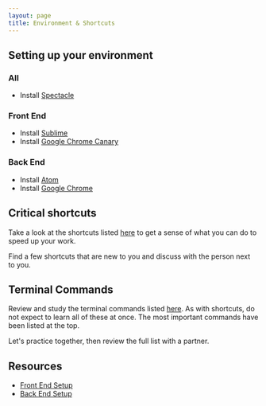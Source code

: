```yaml
---
layout: page
title: Environment & Shortcuts
---
```


## Setting up your environment

### All

* Install [Spectacle](https://www.spectacleapp.com/)

### Front End

* Install [Sublime](https://www.sublimetext.com/)
* Install [Google Chrome Canary](https://www.google.com/chrome/browser/canary.html)

### Back End

* Install [Atom](https://atom.io/)
* Install [Google Chrome](https://www.google.com/chrome/)

## Critical shortcuts

Take a look at the shortcuts listed [here](./shortcuts) to get a sense of what you can do to speed up your work.

Find a few shortcuts that are new to you and discuss with the person next to you.

## Terminal Commands

Review and study the terminal commands listed [here](./terminal). As with shortcuts, do not expect to learn all of these at once. The most important commands have been listed at the top.

Let's practice together, then review the full list with a partner.

## Resources

* [Front End Setup](http://frontend.turing.io/prework/)
* [Back End Setup](http://backend.turing.io/prework/environment_setup_prework)
